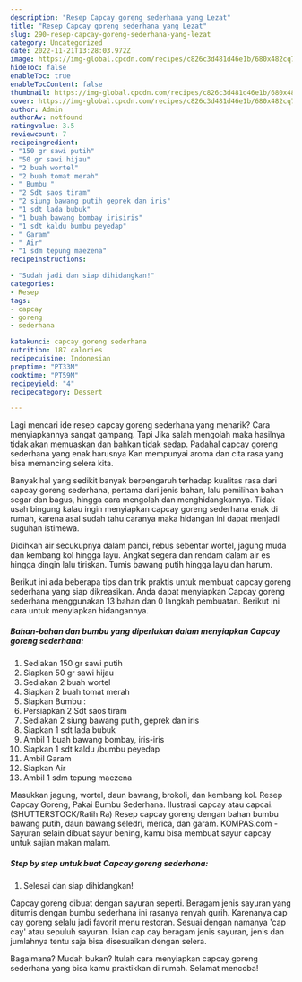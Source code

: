 ```yaml
---
description: "Resep Capcay goreng sederhana yang Lezat"
title: "Resep Capcay goreng sederhana yang Lezat"
slug: 290-resep-capcay-goreng-sederhana-yang-lezat
category: Uncategorized
date: 2022-11-21T13:28:03.972Z
image: https://img-global.cpcdn.com/recipes/c826c3d481d46e1b/680x482cq70/capcay-goreng-sederhana-foto-resep-utama.jpg
hideToc: false
enableToc: true
enableTocContent: false
thumbnail: https://img-global.cpcdn.com/recipes/c826c3d481d46e1b/680x482cq70/capcay-goreng-sederhana-foto-resep-utama.jpg
cover: https://img-global.cpcdn.com/recipes/c826c3d481d46e1b/680x482cq70/capcay-goreng-sederhana-foto-resep-utama.jpg
author: Admin
authorAv: notfound
ratingvalue: 3.5
reviewcount: 7
recipeingredient:
- "150 gr sawi putih"
- "50 gr sawi hijau"
- "2 buah wortel"
- "2 buah tomat merah"
- " Bumbu "
- "2 Sdt saos tiram"
- "2 siung bawang putih geprek dan iris"
- "1 sdt lada bubuk"
- "1 buah bawang bombay irisiris"
- "1 sdt kaldu bumbu peyedap"
- " Garam"
- " Air"
- "1 sdm tepung maezena"
recipeinstructions:

- "Sudah jadi dan siap dihidangkan!"
categories:
- Resep
tags:
- capcay
- goreng
- sederhana

katakunci: capcay goreng sederhana 
nutrition: 187 calories
recipecuisine: Indonesian
preptime: "PT33M"
cooktime: "PT59M"
recipeyield: "4"
recipecategory: Dessert

---
```



Lagi mencari ide resep capcay goreng sederhana yang menarik? Cara menyiapkannya sangat gampang. Tapi Jika salah mengolah maka hasilnya tidak akan memuaskan dan bahkan tidak sedap. Padahal capcay goreng sederhana yang enak harusnya Kan mempunyai aroma dan cita rasa yang bisa memancing selera kita.


Banyak hal yang sedikit banyak berpengaruh terhadap kualitas rasa dari capcay goreng sederhana, pertama dari jenis bahan, lalu pemilihan bahan segar dan bagus, hingga cara mengolah dan menghidangkannya. Tidak usah bingung kalau ingin menyiapkan capcay goreng sederhana enak di rumah, karena asal sudah tahu caranya maka hidangan ini dapat menjadi suguhan istimewa.

Didihkan air secukupnya dalam panci, rebus sebentar wortel, jagung muda dan kembang kol hingga layu. Angkat segera dan rendam dalam air es hingga dingin lalu tiriskan. Tumis bawang putih hingga layu dan harum.


Berikut ini ada beberapa tips dan trik praktis untuk membuat capcay goreng sederhana yang siap dikreasikan. Anda dapat menyiapkan Capcay goreng sederhana menggunakan 13 bahan dan 0 langkah pembuatan. Berikut ini cara untuk menyiapkan hidangannya.

<!--inarticleads1-->

##### Bahan-bahan dan bumbu yang diperlukan dalam menyiapkan Capcay goreng sederhana:

1. Sediakan 150 gr sawi putih
1. Siapkan 50 gr sawi hijau
1. Sediakan 2 buah wortel
1. Siapkan 2 buah tomat merah
1. Siapkan  Bumbu :
1. Persiapkan 2 Sdt saos tiram
1. Sediakan 2 siung bawang putih, geprek dan iris
1. Siapkan 1 sdt lada bubuk
1. Ambil 1 buah bawang bombay, iris-iris
1. Siapkan 1 sdt kaldu /bumbu peyedap
1. Ambil  Garam
1. Siapkan  Air
1. Ambil 1 sdm tepung maezena


Masukkan jagung, wortel, daun bawang, brokoli, dan kembang kol. Resep Capcay Goreng, Pakai Bumbu Sederhana. Ilustrasi capcay atau capcai. (SHUTTERSTOCK/Ratih Ra) Resep capcay goreng dengan bahan bumbu bawang putih, daun bawang seledri, merica, dan garam. KOMPAS.com - Sayuran selain dibuat sayur bening, kamu bisa membuat sayur capcay untuk sajian makan malam. 

<!--inarticleads2-->

##### Step by step untuk buat Capcay goreng sederhana:


1. Selesai dan siap dihidangkan!

Capcay goreng dibuat dengan sayuran seperti. Beragam jenis sayuran yang ditumis dengan bumbu sederhana ini rasanya renyah gurih. Karenanya cap cay goreng selalu jadi favorit menu restoran. Sesuai dengan namanya &#39;cap cay&#39; atau sepuluh sayuran. Isian cap cay beragam jenis sayuran, jenis dan jumlahnya tentu saja bisa disesuaikan dengan selera. 

Bagaimana? Mudah bukan? Itulah cara menyiapkan capcay goreng sederhana yang bisa kamu praktikkan di rumah. Selamat mencoba!
